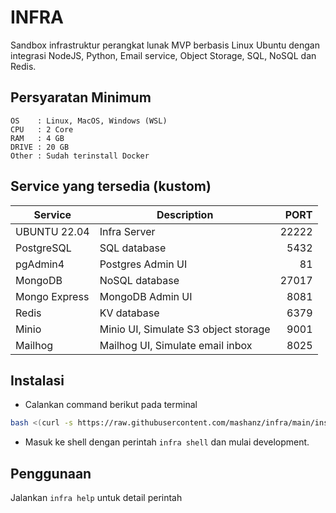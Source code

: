 # INFRA 

Sandbox infrastruktur perangkat lunak MVP berbasis Linux Ubuntu dengan integrasi NodeJS, Python, Email service, Object Storage, SQL, NoSQL dan Redis.

## Persyaratan Minimum

```
OS    : Linux, MacOS, Windows (WSL)
CPU   : 2 Core
RAM   : 4 GB
DRIVE : 20 GB
Other : Sudah terinstall Docker
```

## Service yang tersedia (kustom)

| Service       | Description                           | PORT  |
| ------------- | ------------------------------------- | ----: |
| UBUNTU 22.04  | Infra Server                          | 22222 |
| PostgreSQL    | SQL database                          | 5432  |
| pgAdmin4      | Postgres Admin UI                     | 81    |
| MongoDB       | NoSQL database                        | 27017 |
| Mongo Express | MongoDB Admin UI                      | 8081  |
| Redis         | KV database                           | 6379  |
| Minio         | Minio UI, Simulate S3 object storage  | 9001  |
| Mailhog       | Mailhog UI, Simulate email inbox      | 8025  |

## Instalasi

- Calankan command berikut pada terminal 
```bash
bash <(curl -s https://raw.githubusercontent.com/mashanz/infra/main/install.sh)
```
- Masuk ke shell dengan perintah `infra shell` dan mulai development.

## Penggunaan

Jalankan `infra help` untuk detail perintah
